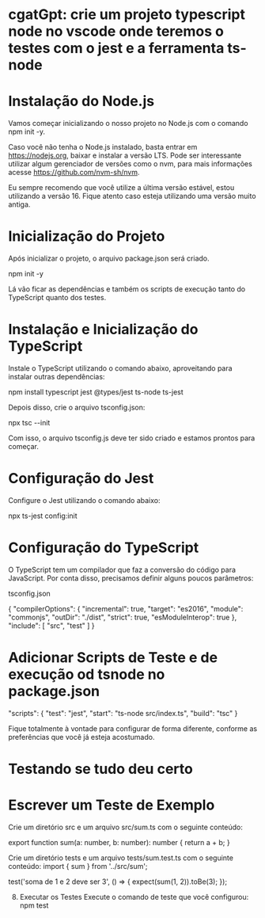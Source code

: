 # cgatGpt: crie um projeto typescript node no vscode onde teremos o testes com o jest e a ferramenta ts-node

# Instalação do Node.js

Vamos começar inicializando o nosso projeto no Node.js com o comando npm init -y.

Caso você não tenha o Node.js instalado, basta entrar em https://nodejs.org, baixar e instalar a versão LTS. Pode ser interessante utilizar algum gerenciador de versões como o nvm, para mais informações acesse https://github.com/nvm-sh/nvm.

Eu sempre recomendo que você utilize a última versão estável, estou utilizando a versão 16. Fique atento caso esteja utilizando uma versão muito antiga.

# Inicialização do Projeto

Após inicializar o projeto, o arquivo package.json será criado.

npm init -y

Lá vão ficar as dependências e também os scripts de execução tanto do TypeScript quanto dos testes.

# Instalação e Inicialização do TypeScript

Instale o TypeScript utilizando o comando abaixo, aproveitando para instalar outras dependências:

npm install typescript jest @types/jest ts-node ts-jest

Depois disso, crie o arquivo tsconfig.json:

npx tsc --init

Com isso, o arquivo tsconfig.js deve ter sido criado e estamos prontos para começar.

# Configuração do Jest

Configure o Jest utilizando o comando abaixo:

npx ts-jest config:init

# Configuração do TypeScript

O TypeScript tem um compilador que faz a conversão do código para JavaScript. Por conta disso, precisamos definir alguns poucos parâmetros:

tsconfig.json

{
"compilerOptions": {
"incremental": true,
"target": "es2016",
"module": "commonjs",
"outDir": "./dist",
"strict": true,
"esModuleInterop": true
},
"include": [
"src",
"test"
]
}

# Adicionar Scripts de Teste e de execução od tsnode no package.json

"scripts": {
"test": "jest",
"start": "ts-node src/index.ts",
"build": "tsc"
}

Fique totalmente à vontade para configurar de forma diferente, conforme as preferências que você já esteja acostumado.

# Testando se tudo deu certo

# Escrever um Teste de Exemplo

Crie um diretório src e um arquivo src/sum.ts com o seguinte conteúdo:

export function sum(a: number, b: number): number {
return a + b;
}

Crie um diretório tests e um arquivo tests/sum.test.ts com o seguinte conteúdo:
import { sum } from '../src/sum';

test('soma de 1 e 2 deve ser 3', () => {
expect(sum(1, 2)).toBe(3);
});

8. Executar os Testes
   Execute o comando de teste que você configurou:
   npm test
